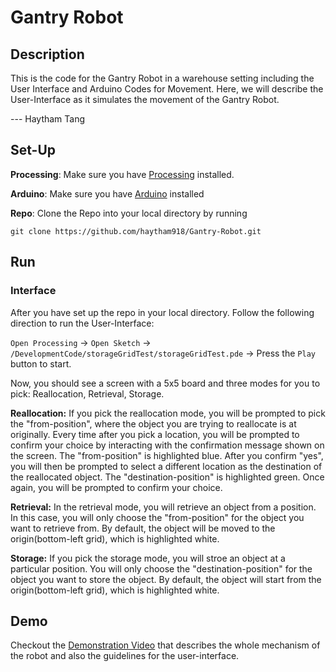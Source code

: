 # Gantry Robot

## Description
This is the code for the Gantry Robot in a warehouse setting including the User Interface and Arduino Codes for Movement. Here, we will describe the User-Interface as it simulates the movement of the Gantry Robot.

--- Haytham Tang
## Set-Up
**Processing**: Make sure you have [Processing](https://processing.org/download) installed.

**Arduino**: Make sure you have [Arduino](https://support.arduino.cc/hc/en-us/articles/360019833020-Download-and-install-Arduino-IDE) installed

**Repo**: Clone the Repo into your local directory by running
```
git clone https://github.com/haytham918/Gantry-Robot.git
```
## Run
### Interface
After you have set up the repo in your local directory. Follow the following direction to run the User-Interface:

```Open Processing``` -> ```Open Sketch``` -> ```/DevelopmentCode/storageGridTest/storageGridTest.pde``` -> Press the ```Play``` button to start.

Now, you should see a screen with a 5x5 board and three modes for you to pick: Reallocation, Retrieval, Storage.

**Reallocation:** If you pick the reallocation mode, you will be prompted to pick the "from-position", where the object you are trying to reallocate is at originally. Every time after you pick a location, you will be prompted to confirm your choice by interacting with the confirmation message shown on the screen. The "from-position" is highlighted blue. After you confirm "yes", you will then be prompted to select a different location as the destination of the reallocated object. The "destination-position" is highlighted green. Once again, you will be prompted to confirm your choice.

**Retrieval:** In the retrieval mode, you will retrieve an object from a position. In this case, you will only choose the "from-position" for the object you want to retrieve from. By default, the object will be moved to the origin(bottom-left grid), which is highlighted white.

**Storage:** If you pick the storage mode, you will stroe an object at a particular position. You will only choose the "destination-position" for the object you want to store the object. By default, the object will start from the origin(bottom-left grid), which is highlighted white.

## Demo
Checkout the [Demonstration Video](https://youtu.be/w0IdrNhn2UM) that describes the whole mechanism of the robot and also the guidelines for the user-interface.

